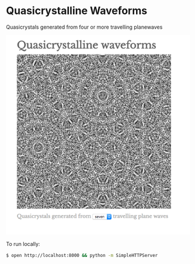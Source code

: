 Quasicrystalline Waveforms
===

Quasicrystals generated from four or more travelling planewaves

![Screenshot](https://raw.githubusercontent.com/NathanielWroblewski/quasicrystalline-waveforms/master/screenshot.png)

To run locally:

```sh
$ open http://localhost:8000 && python -m SimpleHTTPServer
```
